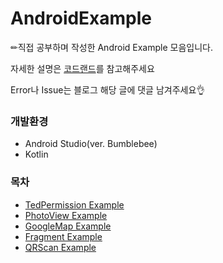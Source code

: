 # AndroidExample

✏직접 공부하며 작성한 Android Example 모음입니다.

자세한 설명은 [코드랜드](https://coderand.tistory.com/)를 참고해주세요

Error나 Issue는 블로그 해당 글에 댓글 남겨주세요👌

### 개발환경

-   Android Studio(ver. Bumblebee)
-   Kotlin

### 목차

-   [TedPermission Example](https://github.com/wnsdn2186/AndroidExample/tree/main/TedPermissionExample)
-   [PhotoView Example](https://github.com/wnsdn2186/AndroidExample/tree/main/PhotoViewExample)
-   [GoogleMap Example](https://github.com/wnsdn2186/AndroidExample/tree/main/GoogleMapExample)
-   [Fragment Example](https://github.com/wnsdn2186/AndroidExample/tree/main/FragmentExample)
-   [QRScan Example](https://github.com/wnsdn2186/AndroidExample/tree/main/QRScanExample)
